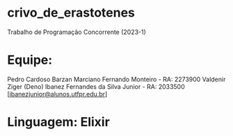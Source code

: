 # crivo_de_erastotenes
Trabalho de Programação Concorrente (2023-1)

# Equipe:
Pedro Cardoso Barzan
Marciano Fernando Monteiro - RA: 2273900
Valdenir Ziger (Deno)
Ibanez Fernandes da Silva Junior - RA: 2033500 [ibanezjunior@alunos.utfpr.edu.br]

# Linguagem: Elixir
